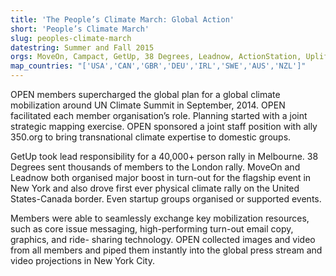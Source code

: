 ```yaml
---
title: 'The People’s Climate March: Global Action'
short: 'People’s Climate March'
slug: peoples-climate-march
datestring: Summer and Fall 2015
orgs: MoveOn, Campact, GetUp, 38 Degrees, Leadnow, ActionStation, Uplift, Skiftet
map_countries: "['USA','CAN','GBR','DEU','IRL','SWE','AUS','NZL']"
---
```


OPEN members supercharged the global plan for a global climate mobilization
around UN Climate Summit in September, 2014. OPEN facilitated each member
organisation’s role. Planning started with a joint strategic mapping exercise.
OPEN sponsored a joint staff position with ally 350.org to bring transnational
climate expertise to domestic groups.

GetUp took lead responsibility for a 40,000+ person rally in Melbourne. 38
Degrees sent thousands of members to the London rally. MoveOn and Leadnow both
organised major boost in turn-out for the flagship event in New York and also
drove first ever physical climate rally on the United States-Canada border. Even
startup groups organised or supported events.

Members were able to seamlessly exchange key mobilization resources, such as
core issue messaging, high-performing turn-out email copy, graphics, and ride-
sharing technology. OPEN collected images and video from all members and piped
them instantly into the global press stream and video projections in New York
City.
